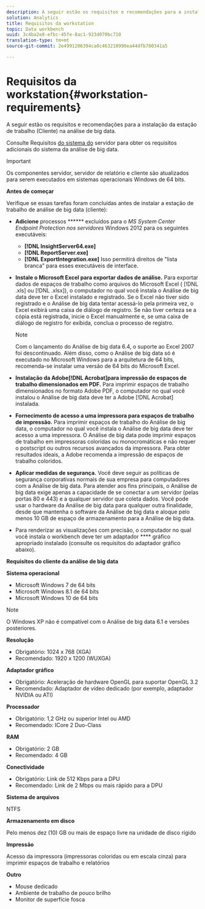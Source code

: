 ```yaml
---
description: A seguir estão os requisitos e recomendações para a instalação da estação de trabalho (Cliente) na análise de big data.
solution: Analytics
title: Requisitos da workstation
topic: Data workbench
uuid: 3c4ba2e8-efbc-45fe-8ac1-923d070bc710
translation-type: tm+mt
source-git-commit: 2e4991206394ca0c463210990ea44dfb700341a5

---
```



# Requisitos da workstation{#workstation-requirements}

A seguir estão os requisitos e recomendações para a instalação da estação de trabalho (Cliente) na análise de big data.

Consulte Requisitos [do sistema do](https://docs.adobe.com/help/en/data-workbench/using/server-admin-install/c-msr-server.html) servidor para obter os requisitos adicionais do sistema da análise de big data.

>[!IMPORTANT]
>
>Os componentes servidor, servidor de relatório e cliente são atualizados para serem executados em sistemas operacionais Windows de 64 bits.

**Antes de começar**

Verifique se essas tarefas foram concluídas antes de instalar a estação de trabalho de análise de big data (cliente):

* **Adicione** processos ****** excluídos para o *MS System Center Endpoint Protection nos servidores* Windows 2012 para os seguintes executáveis:

   * **[!DNL InsightServer64.exe]**
   * **[!DNL ReportServer.exe]**
   * **[!DNL ExportIntegration.exe]**
   Isso permitirá direitos de &quot;lista branca&quot; para esses executáveis de interface.

* **Instale o Microsoft Excel para exportar dados de análise.** Para exportar dados de espaços de trabalho como arquivos do Microsoft Excel ( [!DNL .xls] ou [!DNL .xlsx]), o computador no qual você instala o Análise de big data deve ter o Excel instalado e registrado. Se o Excel não tiver sido registrado e o Análise de big data tentar acessá-lo pela primeira vez, o Excel exibirá uma caixa de diálogo de registro. Se não tiver certeza se a cópia está registrada, inicie o Excel manualmente e, se uma caixa de diálogo de registro for exibida, conclua o processo de registro.

   >[!NOTE]
   >
   >Com o lançamento do Análise de big data 6.4, o suporte ao Excel 2007 foi descontinuado. Além disso, como o Análise de big data só é executado no Microsoft Windows para a arquitetura de 64 bits, recomenda-se instalar uma versão de 64 bits do Microsoft Excel.

* **Instalação da Adobe[!DNL Acrobat]para impressão de espaços de trabalho dimensionados em PDF.** Para imprimir espaços de trabalho dimensionados no formato Adobe PDF, o computador no qual você instalou o Análise de big data deve ter a Adobe [!DNL Acrobat] instalada.

* **Fornecimento de acesso a uma impressora para espaços de trabalho de impressão.** Para imprimir espaços de trabalho do Análise de big data, o computador no qual você instala o Análise de big data deve ter acesso a uma impressora. O Análise de big data pode imprimir espaços de trabalho em impressoras coloridas ou monocromáticas e não requer o postscript ou outros recursos avançados da impressora. Para obter resultados ideais, a Adobe recomenda a impressão de espaços de trabalho coloridos.
* **Aplicar medidas de segurança.** Você deve seguir as políticas de segurança corporativas normais de sua empresa para computadores com a Análise de big data. Para atender aos fins principais, o Análise de big data exige apenas a capacidade de se conectar a um servidor (pelas portas 80 e 443) e a qualquer servidor que coleta dados. Você pode usar o hardware da Análise de big data para qualquer outra finalidade, desde que mantenha o software da Análise de big data e aloque pelo menos 10 GB de espaço de armazenamento para a Análise de big data.
* Para renderizar as visualizações com precisão, o computador no qual você instala o workbench deve ter um adaptador **** gráfico apropriado instalado (consulte os requisitos do adaptador gráfico abaixo).

**Requisitos do cliente da análise de big data**

**Sistema operacional**

* Microsoft Windows 7 de 64 bits
* Microsoft Windows 8.1 de 64 bits
* Microsoft Windows 10 de 64 bits

>[!NOTE]
>
>O Windows XP não é compatível com o Análise de big data 6.1 e versões posteriores.

**Resolução**

* Obrigatório: 1024 x 768 (XGA)
* Recomendado: 1920 x 1200 (WUXGA)

**Adaptador gráfico**

* Obrigatório: Aceleração de hardware OpenGL para suportar OpenGL 3.2
* Recomendado: Adaptador de vídeo dedicado (por exemplo, adaptador NVIDIA ou ATI)

**Processador**

* Obrigatório: 1,2 GHz ou superior Intel ou AMD
* Recomendado: ICore 2 Duo-Class

**RAM**

* Obrigatório: 2 GB
* Recomendado: 4 GB

**Conectividade**

* Obrigatório: Link de 512 Kbps para a DPU
* Recomendado: Link de 2 Mbps ou mais rápido para a DPU

**Sistema de arquivos**

NTFS

**Armazenamento em disco**

Pelo menos dez (10) GB ou mais de espaço livre na unidade de disco rígido

**Impressão**

Acesso da impressora (impressoras coloridas ou em escala cinza) para imprimir espaços de trabalho e relatórios

**Outro**

* Mouse dedicado
* Ambiente de trabalho de pouco brilho
* Monitor de superfície fosca

